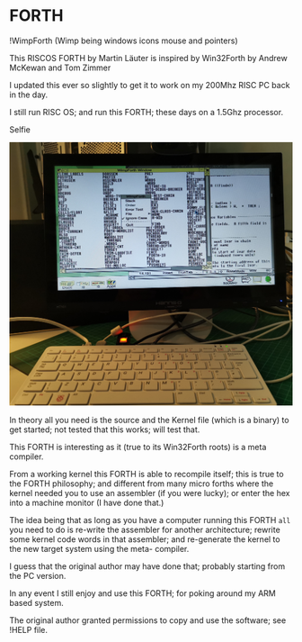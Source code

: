 # FORTH

!WimpForth (Wimp being windows icons mouse and pointers)

This RISCOS FORTH by Martin Läuter is inspired by Win32Forth by Andrew McKewan and Tom Zimmer

I updated this ever so slightly to get it to work on my 200Mhz RISC PC back in the day.

I still run RISC OS; and run this FORTH; these days on a 1.5Ghz processor.

Selfie 

![selfie](WimpForth.jpg)



In theory all you need is the source and the Kernel file (which is a binary) to get started; not tested that this works; will test that.

This FORTH is interesting as it (true to its Win32Forth roots) is a meta compiler.

From a working kernel this FORTH is able to recompile itself; this is true to the FORTH philosophy; 
and different from many micro forths where the kernel needed you to use an assembler (if you were lucky); 
or enter the hex into a machine monitor (I have done that.)

The idea being  that as long as you have a computer running this FORTH `all` you need to do is re-write the assembler for another
architecture; rewrite some kernel code words in that assembler; and re-generate the kernel to the new target system using the meta-
compiler.

I guess that the original author may have done that; probably starting from the PC version.

In any event I still enjoy and use this FORTH; for poking around my ARM based system.

The original author granted permissions to copy and use the software; see !HELP file.




